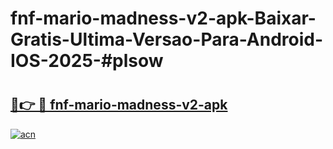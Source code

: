 # fnf-mario-madness-v2-apk-Baixar-Gratis-Ultima-Versao-Para-Android-IOS-2025-#plsow

# <h2><a href="https://ainizakaria.my?title=fnf-mario-madness-v2-apk&ref=22M">🔗👉 🔴 fnf-mario-madness-v2-apk</a></h2>

[![acn](https://github.com/user-attachments/assets/0f9c940e-d8b0-45ae-aac7-cd30a18b3e1c)](https://ainizakaria.my?title=fnf-mario-madness-v2-apk&ref=22M)

